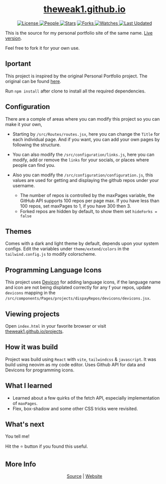 <div align = "center">

<h1><a href="https://theweak1.github.io/theweak1.github.io">theweak1.github.io</a></h1>

<a href="https://github.com/theweak1/theweak1.github.io/blob/main/LICENSE">
<img alt="License" src="https://img.shields.io/github/license/theweak1/theweak1.github.io?style=flat&color=eee&label="> </a>

<a href="https://github.com/theweak1/theweak1.github.io/graphs/contributors">
<img alt="People" src="https://img.shields.io/github/contributors/theweak1/theweak1.github.io?style=flat&color=ffaaf2&label=People"> </a>

<a href="https://github.com/theweak1/theweak1.github.io/stargazers">
<img alt="Stars" src="https://img.shields.io/github/stars/theweak1/theweak1.github.io?style=flat&color=98c379&label=Stars"></a>

<a href="https://github.com/theweak1/theweak1.github.io/network/members">
<img alt="Forks" src="https://img.shields.io/github/forks/theweak1/theweak1.github.io?style=flat&color=66a8e0&label=Forks"> </a>

<a href="https://github.com/theweak1/theweak1.github.io/watchers">
<img alt="Watches" src="https://img.shields.io/github/watchers/theweak1/theweak1.github.io?style=flat&color=f5d08b&label=Watches"> </a>

<a href="https://github.com/theweak1/theweak1.github.io/pulse">
<img alt="Last Updated" src="https://img.shields.io/github/last-commit/theweak1/theweak1.github.io?style=flat&color=e06c75&label="> </a>

</div>

This is the source for my personal portfolio site of the same name.
[Live version][live_version].

Feel free to fork it for your own use.

## Iportant

This project is inspired by the original Personal Portfolio project. The original can be found [here][original_project].

Run `npm install` after clone to install all the required dependencies.

## Configuration

There are a comple of areas where you can modify this project so you can make it your own,

- Starting by `/src/Routes/routes.jsx`, here you can change the `Title` for each individual page. And if you want, you can add your own pages by following the structure.

- You can also modify the `/src/configuration/links.js`, here you can modify, add or remove the `links` for your socials, or places where people can find you.

- Also you can modify the `/src/configuration/configuration.js`, this values are used for getting and displaying the github repos under your username.
  - The number of repos is controlled by the maxPages variable, the GitHub API supports 100 repos per page max. If you have less than 100 repos, set maxPages to 1, if you have 300 then 3.
  - Forked repos are hidden by default, to show them set `hideForks = false`

## Themes

Comes with a dark and light theme by default, depends upon your system configs. Edit the variables under `theme/extend/colors` in the `tailwind.config.js` to modify colorscheme.

<!-- TODO: Add screen shot of light and dark mode -->


## Programming Language Icons

This project uses [Devicon](https://devicon.dev) for adding language icons, if the language name and icon are not being displated correctly for any f your repos, update `devicons` mapping in the `/src/components/Pages/projects/dispayRepos/devicons/devicons.jsx`.

## Viewing projects

Open `index.html` in your favorite browser or visit [theweak1.github.io/projects](https://theweak1.github.io/projects).

## How it was build

Project was build using `React` with `vite`, `tailwindcss` & `javascript`. It was build using neovim as my code editor. Uses Github API for data and Devicons for programming icons.

## What I learned

- Learned about a few quirks of the fetch API, especially implementation of `maxPages`.
- Flex, box-shadow and some other CSS tricks were revisited.

## What's next

You tell me!

Hit the ⭐ button if you found this useful.

## More Info

<div align="center">
<a href='https://github.com/theweak1/theweak1.github.io'> Source</a> | <a href='https://theweak1.github.io'>Website</a>
</div>

[live_version]: https://theweak1.github.io
[original_project]: https://github.com/2KAbhishek/2kabhishek.github.io
